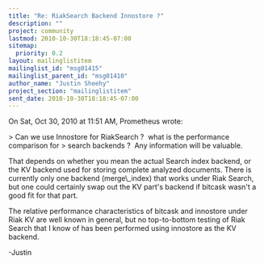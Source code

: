 ```yaml
---
title: "Re: RiakSearch Backend Innostore ?"
description: ""
project: community
lastmod: 2010-10-30T18:18:45-07:00
sitemap:
  priority: 0.2
layout: mailinglistitem
mailinglist_id: "msg01415"
mailinglist_parent_id: "msg01410"
author_name: "Justin Sheehy"
project_section: "mailinglistitem"
sent_date: 2010-10-30T18:18:45-07:00
---
```



On Sat, Oct 30, 2010 at 11:51 AM, Prometheus wrote:

&gt; Can we use Innostore for RiakSearch ?  what is the performance comparison for 
&gt; search backends ?  Any information will be valuable.

That depends on whether you mean the actual Search index backend, or
the KV backend used for storing complete analyzed documents. There is
currently only one backend (merge\\_index) that works under Riak Search,
but one could certainly swap out the KV part's backend if bitcask
wasn't a good fit for that part.

The relative performance characteristics of bitcask and innostore
under Riak KV are well known in general, but no top-to-bottom testing
of Riak Search that I know of has been performed using innostore as
the KV backend.

-Justin

